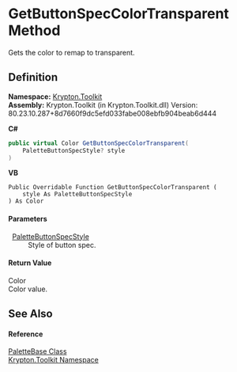 # GetButtonSpecColorTransparent Method


Gets the color to remap to transparent.



## Definition
**Namespace:** <a href="79d2eac2-21f4-54ff-7552-b20c33c30600.md">Krypton.Toolkit</a>  
**Assembly:** Krypton.Toolkit (in Krypton.Toolkit.dll) Version: 80.23.10.287+8d7660f9dc5efd033fabe008ebfb904beab6d444

**C#**
``` C#
public virtual Color GetButtonSpecColorTransparent(
	PaletteButtonSpecStyle? style
)
```
**VB**
``` VB
Public Overridable Function GetButtonSpecColorTransparent ( 
	style As PaletteButtonSpecStyle
) As Color
```



#### Parameters
<dl><dt>  <a href="83478590-f284-d2dc-1763-abdebf00e1cc.md">PaletteButtonSpecStyle</a></dt><dd>Style of button spec.</dd></dl>

#### Return Value
Color  
Color value.

## See Also


#### Reference
<a href="6da77fa5-1590-4646-f2ea-70002c922aee.md">PaletteBase Class</a>  
<a href="79d2eac2-21f4-54ff-7552-b20c33c30600.md">Krypton.Toolkit Namespace</a>  
